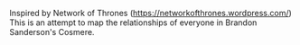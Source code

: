 Inspired by Network of Thrones (https://networkofthrones.wordpress.com/) This is an attempt to map the relationships of everyone in Brandon Sanderson's Cosmere. 
